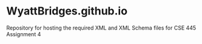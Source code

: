 # WyattBridges.github.io
Repository for hosting the required XML and XML Schema files for CSE 445 Assignment 4
